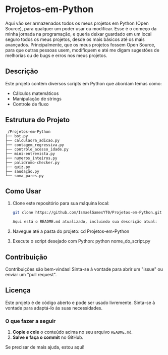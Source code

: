 # Projetos-em-Python

Aqui vão ser armazenados todos os meus projetos em Python (Open Source), para qualquer um poder usar ou modificar. Esse é o começo da minha jornada na programação, e queria deixar guardado em um local seguro todos os meus projetos, desde os mais básicos até os mais avançados. Principalmente, que os meus projetos fossem Open Source, para que outras pessoas usem, modifiquem e até me digam sugestões de melhorias ou de bugs e erros nos meus projetos.

## Descrição

Este projeto contém diversos scripts em Python que abordam temas como:

- Cálculos matemáticos
- Manipulação de strings
- Controle de fluxo

## Estrutura do Projeto

```
 /Projetos-em-Python
├── bot.py
├── calculaora_adicao.py
├── contagem_regressiva.py
├── controle_acesso_idade.py
├── mini-entrevista.py
├── numeros_inteiros.py
├── palidromo-checker.py
├── quiz.py
├── saudação.py
└── soma_pares.py

```


## Como Usar

1. Clone este repositório para sua máquina local:
   ```bash
   git clone https://github.com/IsmaelGamesYT0/Projetos-em-Python.git

   Aqui está o README.md atualizado, incluindo sua descrição atual:

2. Navegue até a pasta do projeto:
   cd Projetos-em-Python

3. Execute o script desejado com Python:
   python nome_do_script.py

## Contribuição

Contribuições são bem-vindas! Sinta-se à vontade para abrir um "issue" ou enviar um "pull request".

## Licença

Este projeto é de código aberto e pode ser usado livremente. Sinta-se à vontade para adaptá-lo às suas necessidades.

### O que fazer a seguir

1. **Copie e cole** o conteúdo acima no seu arquivo `README.md`.
2. **Salve e faça o commit** no GitHub.

Se precisar de mais ajuda, estou aqui!
